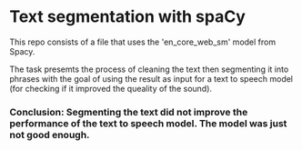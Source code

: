 # Text segmentation with spaCy

This repo consists of a file that uses the 'en_core_web_sm' model from Spacy. 

The task presemts the process of cleaning the text then segmenting it into phrases with the goal of using the result as input for a text to speech model (for checking if it improved the queality of the sound).
### Conclusion: Segmenting the text did not improve the performance of the text to speech model. The model was just not good enough.
